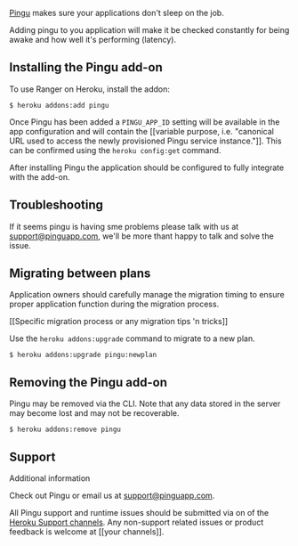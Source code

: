 [Pingu](http://addons.heroku.com/pingu) makes sure your applications don't sleep on the job.

Adding pingu to you application will make it be checked constantly for being awake and how
well it's performing (latency).

## Installing the Pingu add-on

To use Ranger on Heroku, install the addon:

    $ heroku addons:add pingu

Once Pingu has been added a `PINGU_APP_ID` setting will be available in the app configuration and will contain the
[[variable purpose, i.e. "canonical URL used to access the newly provisioned Pingu service instance."]].
This can be confirmed using the `heroku config:get` command.

After installing Pingu the application should be configured to fully integrate with the add-on.

## Troubleshooting

If it seems pingu is having sme problems please talk with us at support@pinguapp.com, we'll be more thant
happy to talk and solve the issue.

## Migrating between plans

<div class="note" markdown="1">Application owners should carefully manage the migration timing to ensure proper application function during the migration process.</div>

[[Specific migration process or any migration tips 'n tricks]]

Use the `heroku addons:upgrade` command to migrate to a new plan.

    $ heroku addons:upgrade pingu:newplan

## Removing the Pingu add-on

Pingu may be removed via the CLI. Note that any data stored in the server may become lost
and may not be recoverable.

    $ heroku addons:remove pingu

## Support

Additional information

Check out Pingu or email us at support@pinguapp.com.

All Pingu support and runtime issues should be submitted via on of the [Heroku Support channels](support-channels).
Any non-support related issues or product feedback is welcome at [[your channels]].
